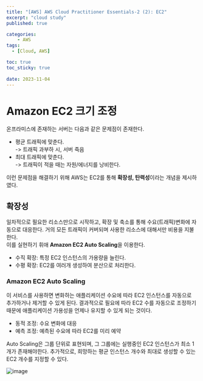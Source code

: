 ```yaml
---
title: "[AWS] AWS Cloud Practitioner Essentials-2 (2): EC2"
excerpt: "cloud study"
published: true

categories:
    - AWS
tags:
  - [Cloud, AWS]

toc: true
toc_sticky: true
 
date: 2023-11-04
---
```


# Amazon EC2 크기 조정

온프라미스에 존재하는 서버는 다음과 같은 문제점이 존재한다.  
- 평균 트래픽에 맞춘다.  
  -> 트래픽 과부하 시, 서버 죽음
- 최대 트래픽에 맞춘다.  
  -> 트래픽이 적을 때는 자원/에너지를 낭비한다.

이런 문제점을 해결하기 위해 AWS는 EC2를 통해 **확장성, 탄력성**이라는 개념을 제시하였다.  

## 확장성
일차적으로 필요한 리소스만으로 시작하고, 확장 및 축소를 통해 수요(트래픽)변화에 자동으로 대응한다. 거의 모든 트래픽이 커버되며 사용한 리소스에 대해서만 비용을 지불한다.  
이를 실현하기 휘애 **Amazon EC2 Auto Scaling**을 이용한다. 
- 수직 확장: 특정 EC2 인스턴스의 가용량을 늘린다.
- 수평 확장: EC2를 여러개 생성하여 분산으로 처리한다. 

### Amazon EC2 Auto Scaling
이 서비스를 사용하면 변화하는 애플리케이션 수요에 따라 EC2 인스턴스를 자동으로 추가하거나 제거할 수 있게 된다. 결과적으로 필요에 따라 EC2 수를 자동으로 조정하기 때문에 애플리케이션 가용성을 언제나 유지할 수 있게 되는 것이다.  

- 동적 조정: 수요 변화에 대응
- 예측 조정: 예측된 수요에 따라 EC2를 미리 예약  

Auto Scaling은 그룹 단위로 표현되며, 그 그룹에는 실행중인 EC2 인스턴스가 최소 1개가 존재해야한다. 추가적으로, 희망하는 평균 인스턴스 개수와 최대로 생성할 수 있는 EC2 개수를 지정할 수 있다. 

![image](https://github.com/ssoxong/ssoxong.github.io/assets/112956015/f9edf370-976c-418f-8d21-abee0d402f13)